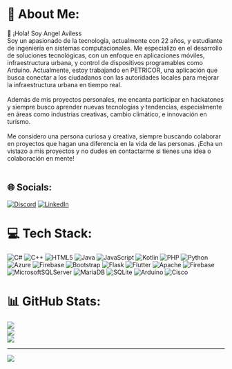 # 💫 About Me:
👋 ¡Hola! Soy Angel Aviless<br>Soy un apasionado de la tecnología, actualmente con 22 años, y estudiante de ingeniería en sistemas computacionales. Me especializo en el desarrollo de soluciones tecnológicas, con un enfoque en aplicaciones móviles, infraestructura urbana, y control de dispositivos programables como Arduino. Actualmente, estoy trabajando en PETRICOR, una aplicación que busca conectar a los ciudadanos con las autoridades locales para mejorar la infraestructura urbana en tiempo real.<br><br>Además de mis proyectos personales, me encanta participar en hackatones y siempre busco aprender nuevas tecnologías y tendencias, especialmente en áreas como industrias creativas, cambio climático, e innovación en turismo.<br><br>Me considero una persona curiosa y creativa, siempre buscando colaborar en proyectos que hagan una diferencia en la vida de las personas. ¡Echa un vistazo a mis proyectos y no dudes en contactarme si tienes una idea o colaboración en mente!<br><br>


## 🌐 Socials:
[![Discord](https://img.shields.io/badge/Discord-%237289DA.svg?logo=discord&logoColor=white)](https://discord.gg/vali_sama) [![LinkedIn](https://img.shields.io/badge/LinkedIn-%230077B5.svg?logo=linkedin&logoColor=white)](https://www.linkedin.com/in/angel-aviles-a81024210/) 

# 💻 Tech Stack:
![C#](https://img.shields.io/badge/c%23-%23239120.svg?style=for-the-badge&logo=csharp&logoColor=white) ![C++](https://img.shields.io/badge/c++-%2300599C.svg?style=for-the-badge&logo=c%2B%2B&logoColor=white) ![HTML5](https://img.shields.io/badge/html5-%23E34F26.svg?style=for-the-badge&logo=html5&logoColor=white) ![Java](https://img.shields.io/badge/java-%23ED8B00.svg?style=for-the-badge&logo=openjdk&logoColor=white) ![JavaScript](https://img.shields.io/badge/javascript-%23323330.svg?style=for-the-badge&logo=javascript&logoColor=%23F7DF1E) ![Kotlin](https://img.shields.io/badge/kotlin-%237F52FF.svg?style=for-the-badge&logo=kotlin&logoColor=white) ![PHP](https://img.shields.io/badge/php-%23777BB4.svg?style=for-the-badge&logo=php&logoColor=white) ![Python](https://img.shields.io/badge/python-3670A0?style=for-the-badge&logo=python&logoColor=ffdd54) ![Azure](https://img.shields.io/badge/azure-%230072C6.svg?style=for-the-badge&logo=microsoftazure&logoColor=white) ![Firebase](https://img.shields.io/badge/firebase-%23039BE5.svg?style=for-the-badge&logo=firebase) ![Bootstrap](https://img.shields.io/badge/bootstrap-%238511FA.svg?style=for-the-badge&logo=bootstrap&logoColor=white) ![Flask](https://img.shields.io/badge/flask-%23000.svg?style=for-the-badge&logo=flask&logoColor=white) ![Flutter](https://img.shields.io/badge/Flutter-%2302569B.svg?style=for-the-badge&logo=Flutter&logoColor=white) ![Apache](https://img.shields.io/badge/apache-%23D42029.svg?style=for-the-badge&logo=apache&logoColor=white) ![Firebase](https://img.shields.io/badge/firebase-a08021?style=for-the-badge&logo=firebase&logoColor=ffcd34) ![MicrosoftSQLServer](https://img.shields.io/badge/Microsoft%20SQL%20Server-CC2927?style=for-the-badge&logo=microsoft%20sql%20server&logoColor=white) ![MariaDB](https://img.shields.io/badge/MariaDB-003545?style=for-the-badge&logo=mariadb&logoColor=white) ![SQLite](https://img.shields.io/badge/sqlite-%2307405e.svg?style=for-the-badge&logo=sqlite&logoColor=white) ![Arduino](https://img.shields.io/badge/-Arduino-00979D?style=for-the-badge&logo=Arduino&logoColor=white) ![Cisco](https://img.shields.io/badge/cisco-%23049fd9.svg?style=for-the-badge&logo=cisco&logoColor=black)
# 📊 GitHub Stats:
![](https://github-readme-stats.vercel.app/api?username=xXValiSamaXx&theme=synthwave&hide_border=false&include_all_commits=true&count_private=true)<br/>
![](https://github-readme-streak-stats.herokuapp.com/?user=xXValiSamaXx&theme=synthwave&hide_border=false)<br/>
![](https://github-readme-stats.vercel.app/api/top-langs/?username=xXValiSamaXx&theme=synthwave&hide_border=false&include_all_commits=true&count_private=true&layout=compact)

---
[![](https://visitcount.itsvg.in/api?id=xXValiSamaXx&icon=0&color=0)](https://visitcount.itsvg.in)

<!-- Proudly created with GPRM ( https://gprm.itsvg.in ) -->
